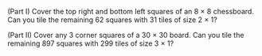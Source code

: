 (Part I) Cover the top right and bottom left squares of an 8 × 8 chessboard. Can you tile the remaining
62 squares with 31 tiles of size 2 × 1?

(Part II) Cover any 3 corner squares of a 30 × 30 board. Can you tile the remaining 897 squares with 299
tiles of size 3 × 1?
